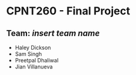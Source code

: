 # CPNT260 - Final Project
## Team: *insert team name*
- Haley Dickson
- Sam Singh
- Preetpal Dhaliwal
- Jian Villanueva



